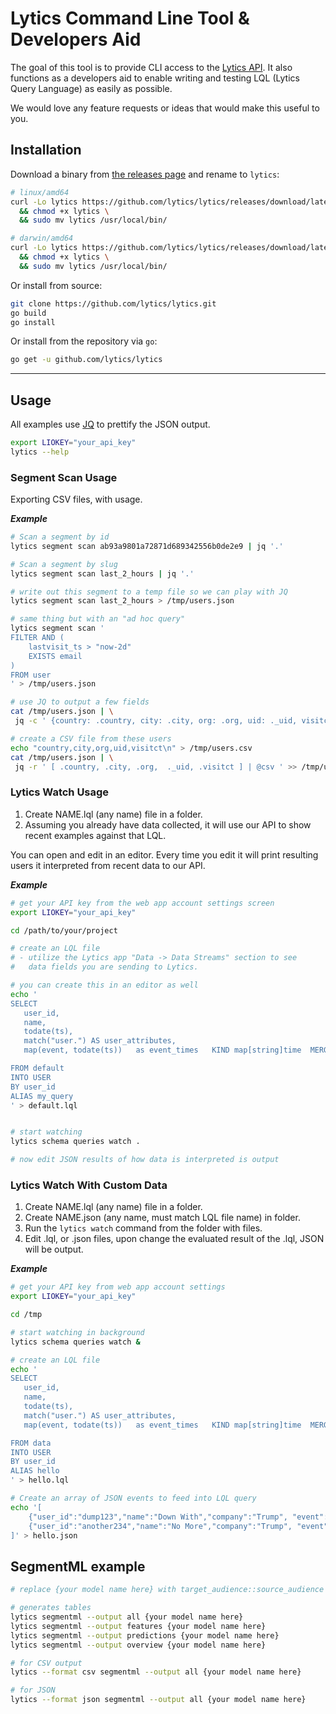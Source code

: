 # Lytics Command Line Tool & Developers Aid

The goal of this tool is to provide CLI access to the [Lytics API](https://learn.lytics.com). It also functions as a developers aid to enable writing and testing LQL (Lytics Query Language) as easily as possible.

We would love any feature requests or ideas that would make this useful to you.

## Installation

Download a binary from [the releases page](https://github.com/lytics/lytics/releases) and rename to `lytics`:

```bash
# linux/amd64
curl -Lo lytics https://github.com/lytics/lytics/releases/download/latest/lytics_linux \
  && chmod +x lytics \
  && sudo mv lytics /usr/local/bin/

# darwin/amd64
curl -Lo lytics https://github.com/lytics/lytics/releases/download/latest/lytics_mac \
  && chmod +x lytics \
  && sudo mv lytics /usr/local/bin/
```

Or install from source:

```bash
git clone https://github.com/lytics/lytics.git
go build
go install
```

Or install from the repository via `go`:

```bash
go get -u github.com/lytics/lytics
```

***

## Usage

All examples use [JQ](https://stedolan.github.io/jq/) to prettify the JSON output.

```bash
export LIOKEY="your_api_key"
lytics --help
```

### Segment Scan Usage

Exporting CSV files, with usage.

***Example***

```bash
# Scan a segment by id
lytics segment scan ab93a9801a72871d689342556b0de2e9 | jq '.'

# Scan a segment by slug
lytics segment scan last_2_hours | jq '.'

# write out this segment to a temp file so we can play with JQ
lytics segment scan last_2_hours > /tmp/users.json

# same thing but with an "ad hoc query"
lytics segment scan '
FILTER AND (
    lastvisit_ts > "now-2d"
    EXISTS email
)
FROM user
' > /tmp/users.json

# use JQ to output a few fields
cat /tmp/users.json | \
 jq -c ' {country: .country, city: .city, org: .org, uid: ._uid, visitct: .visitct} '

# create a CSV file from these users
echo "country,city,org,uid,visitct\n" > /tmp/users.csv
cat /tmp/users.json | \
 jq -r ' [ .country, .city, .org,  ._uid, .visitct ] | @csv ' >> /tmp/users.csv
```

### Lytics Watch Usage

1. Create NAME.lql (any name) file in a folder.
2. Assuming you already have data collected, it will use our API to show recent examples against that LQL.

You can open and edit in an editor. Every time you edit it will print resulting users it interpreted from recent data to our API.

***Example***

```bash
# get your API key from the web app account settings screen
export LIOKEY="your_api_key"

cd /path/to/your/project

# create an LQL file
# - utilize the Lytics app "Data -> Data Streams" section to see
#   data fields you are sending to Lytics.

# you can create this in an editor as well
echo '
SELECT
   user_id,
   name,
   todate(ts),
   match("user.") AS user_attributes,
   map(event, todate(ts))   as event_times   KIND map[string]time  MERGEOP LATEST

FROM default
INTO USER
BY user_id
ALIAS my_query
' > default.lql


# start watching
lytics schema queries watch .

# now edit JSON results of how data is interpreted is output
```

### Lytics Watch With Custom Data

1. Create NAME.lql (any name) file in a folder.
2. Create NAME.json (any name, must match LQL file name) in folder.
3. Run the `lytics watch` command from the folder with files.
4. Edit .lql, or .json files, upon change the evaluated result of the .lql, JSON will be output.

***Example***

```bash
# get your API key from web app account settings
export LIOKEY="your_api_key"

cd /tmp

# start watching in background
lytics schema queries watch &

# create an LQL file
echo '
SELECT
   user_id,
   name,
   todate(ts),
   match("user.") AS user_attributes,
   map(event, todate(ts))   as event_times   KIND map[string]time  MERGEOP LATEST

FROM data
INTO USER
BY user_id
ALIAS hello
' > hello.lql

# Create an array of JSON events to feed into LQL query
echo '[
    {"user_id":"dump123","name":"Down With","company":"Trump", "event":"project.create", "ts":"2016-11-09"},
    {"user_id":"another234","name":"No More","company":"Trump", "event":"project.signup","user.city":"Portland","user.state":"Or", "ts":"2016-11-09"}
]' > hello.json
```

## SegmentML example

```bash
# replace {your model name here} with target_audience::source_audience

# generates tables
lytics segmentml --output all {your model name here}
lytics segmentml --output features {your model name here}
lytics segmentml --output predictions {your model name here}
lytics segmentml --output overview {your model name here}

# for CSV output
lytics --format csv segmentml --output all {your model name here}

# for JSON
lytics --format json segmentml --output all {your model name here}
```
